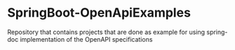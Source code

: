 # SpringBoot-OpenApiExamples
Repository that contains projects that are done as example for using spring-doc implementation of the OpenAPI specifications

